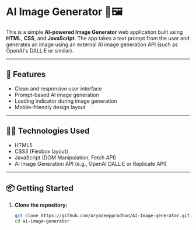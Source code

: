 # AI Image Generator 🔮🖼️

This is a simple **AI-powered Image Generator** web application built using **HTML**, **CSS**, and **JavaScript**. The app takes a text prompt from the user and generates an image using an external AI image generation API (such as OpenAI's DALL·E or similar).

---

## 🔧 Features

- Clean and responsive user interface  
- Prompt-based AI image generation  
- Loading indicator during image generation  
- Mobile-friendly design layout  

---

## 🧑‍💻 Technologies Used

- HTML5  
- CSS3 (Flexbox layout)  
- JavaScript (DOM Manipulation, Fetch API)  
- AI Image Generation API (e.g., OpenAI DALL·E or Replicate API)

---

## 📦 Getting Started

1. **Clone the repository:**
   ```bash
   git clone https://github.com/aryadeeppradhan/AI-Image-generator.git
   cd ai-image-generator
